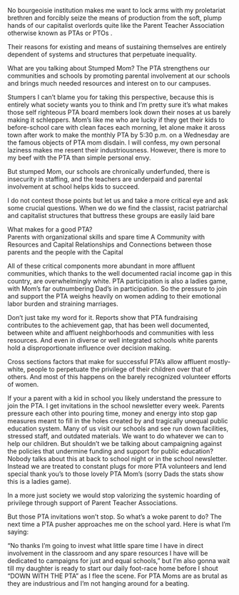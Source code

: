 No bourgeoisie institution makes me want to lock arms with my proletariat brethren and forcibly seize the means of production from the soft, plump hands of our capitalist overlords quite like the Parent Teacher Association otherwise known as PTAs or PTOs .

Their reasons for existing and means of sustaining themselves are entirely dependent of systems and structures that perpetuate inequality.

What are you talking about Stumped Mom? The PTA strengthens our communities and schools by promoting parental involvement at our schools and brings much needed resources and interest on to our campuses.  

Stumpers I can’t blame you for taking this perspective, because this is entirely what society wants you to think and I’m pretty sure it’s what makes those self righteous PTA board members look down their noses at us barely making it schleppers. Mom’s like me who are lucky if they get their kids to before-school care with clean faces each morning, let alone make it aross town after work to make the monthly PTA by 5:30 p.m. on a Wednesday are the famous objects of PTA mom disdain. I will confess, my own personal laziness makes me resent their industriousness. However, there is more to my beef with the PTA than simple personal envy.  

But stumped Mom, our schools are chronically underfunded, there is insecurity in staffing, and the teachers are underpaid and parental involvement at school helps kids to succeed.

I do not contest those points but let us and take a more critical eye and ask some crucial questions. When we do we find the classist, racist patriarchal and capitalist structures that buttress these groups are easily laid bare

What makes for a good PTA?  
Parents with organizational skills and spare time
A Community with Resources and Capital
Relationships and Connections between those parents and the people with the Capital

All of these critical components more abundant in more affluent communities, which thanks to the well documented racial income gap in this country, are overwhelmingly white. PTA participation is also a ladies game, with Mom’s far outnumbering Dad’s in participation. So the pressure to join and support the PTA weighs heavily on women adding to their emotional labor burden and straining marriages. 

Don’t just take my word for it. Reports show that PTA fundraising contributes to the achievement gap, that has been well documented, between white and affluent neighborhoods and communities with less resources.  And even in diverse or well integrated schools white parents hold a disproportionate influence over decision making.

Cross sections factors that make for successful PTA’s allow affluent mostly-white, people to perpetuate the privilege of their children over that of others. And most of this happens on the barely recognized volunteer efforts of women. 

If your a parent with a kid in school you likely understand the pressure to join the PTA.  I get invitations in the school newsletter every week. Parents pressure each other into pouring time, money and energy into stop gap measures meant to fill in the holes created by and tragically unequal public education system. Many of us visit our schools and see run down facilities, stressed staff, and outdated materials. We want to do whatever we can to help our children. But shouldn’t we be talking about campaigning against the policies that undermine funding and support for public education?  Nobody talks about this at back to school night or in the school newsletter. Instead we are treated to constant plugs for more PTA volunteers and lend special thank you’s to those lovely PTA Mom’s (sorry Dads the stats show this is a ladies game).

In a more just society we would stop valorizing the systemic hoarding of privilege through support of Parent Teacher Associations.

But those PTA invitations won’t stop. So what’s a woke parent to do? The next time a PTA pusher approaches me on the school yard. Here is what I’m saying:

“No thanks I’m going to invest what little spare time I have in direct involvement in the classroom and any spare resources I have will be dedicated to campaigns for just and equal schools,”  but I’m also gonna wait till my daughter is ready to start our daily foot-race home before I shout “DOWN WITH THE PTA” as I flee the scene. For PTA Moms are as brutal as they are industrious and I’m not hanging around for a beating. 
